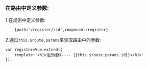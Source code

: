 ### 在路由中定义参数:

1.在规则中定义参数:

```
    {path:'/register/:id',component:register}
```

2.通过`this.$route.params`来获取路由中的参数:

```
var register=Vue.extned({
    remplate:'<h1>注册组件---- {{this.$route.params.id}}</h1>'
});
```



